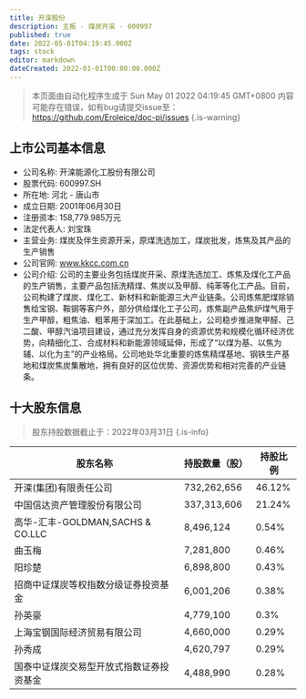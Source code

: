 ```yaml
---
title: 开滦股份
description: 主板 - 煤炭开采 - 600997
published: true
date: 2022-05-01T04:19:45.000Z
tags: stock
editor: markdown
dateCreated: 2022-01-01T00:00:00.000Z
---
```


> 本页面由自动化程序生成于 Sun May 01 2022 04:19:45 GMT+0800
> 内容可能存在错误，如有bug请提交issue至：https://github.com/Eroleice/doc-pi/issues
{.is-warning}

## 上市公司基本信息
- 公司名称: 开滦能源化工股份有限公司
- 股票代码: 600997.SH
- 所在地: 河北 - 唐山市
- 成立日期: 2001年06月30日
- 注册资本: 158,779.985万元
- 法定代表人: 刘宝珠
- 主营业务: 煤炭及伴生资源开采，原煤洗选加工，煤炭批发，炼焦及其产品的生产销售
- 公司官网: www.kkcc.com.cn
- 公司介绍: 公司的主要业务包括煤炭开采、原煤洗选加工、炼焦及煤化工产品的生产销售，主要产品包括洗精煤、焦炭以及甲醇、纯苯等化工产品。目前，公司构建了煤炭、煤化工、新材料和新能源三大产业链条。公司炼焦肥煤除销售给宝钢、鞍钢等客户外，部分供给煤化工子公司，炼焦副产品焦炉煤气用于生产甲醇，粗焦油、粗苯用于深加工。在此基础上，公司稳步推进聚甲醛、己二酸、甲醇汽油项目建设，通过充分发挥自身的资源优势和规模化循环经济优势，向精细化工、合成材料和新能源领域延伸，形成了“以煤为基、以焦为辅、以化为主”的产业格局。公司地处华北重要的炼焦精煤基地、钢铁生产基地和煤炭焦炭集散地，拥有良好的区位优势、资源优势和相对完善的产业链条。


## 十大股东信息
> 股东持股数据截止于：2022年03月31日
{.is-info}

| 股东名称 | 持股数量（股） | 持股比例 |
| --- | --- | --- |
| 开滦(集团)有限责任公司 | 732,262,656 | 46.12% |
| 中国信达资产管理股份有限公司 | 337,313,606 | 21.24% |
| 高华-汇丰-GOLDMAN,SACHS & CO.LLC | 8,496,124 | 0.54% |
| 曲玉梅 | 7,281,800 | 0.46% |
| 阳珍楚 | 6,898,800 | 0.43% |
| 招商中证煤炭等权指数分级证券投资基金 | 6,001,206 | 0.38% |
| 孙英豪 | 4,779,100 | 0.3% |
| 上海宝钢国际经济贸易有限公司 | 4,660,000 | 0.29% |
| 孙秀成 | 4,620,797 | 0.29% |
| 国泰中证煤炭交易型开放式指数证券投资基金 | 4,488,990 | 0.28% |




